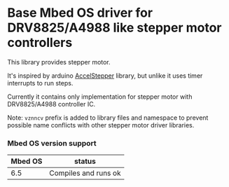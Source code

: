 # Base Mbed OS driver for DRV8825/A4988 like stepper motor controllers

This library provides stepper motor.

It's inspired by arduino [AccelStepper](https://www.airspayce.com/mikem/arduino/AccelStepper/index.html)
library, but unlike it uses timer interrupts to run steps.

Currently it contains only implementation for stepper motor with DRV8825/A4988 controller IC.

Note: `vznncv` prefix is added to library files and namespace to prevent possible
      name conflicts with other stepper motor driver libraries.

### Mbed OS version support

| Mbed OS | status |
|---|---|
| 6.5 | Compiles and runs ok |
